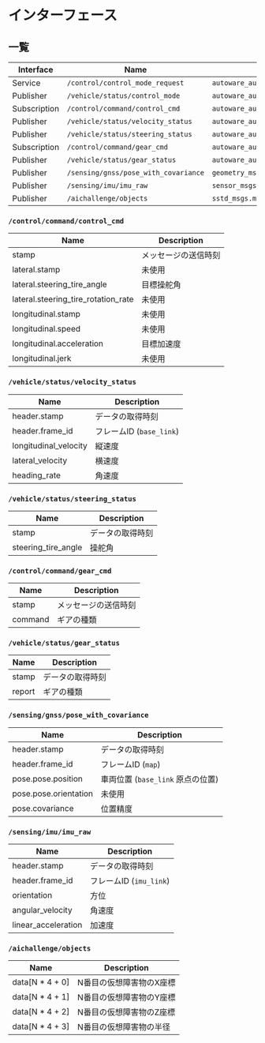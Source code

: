 # インターフェース

## 一覧

| Interface    | Name                                 | Type                                                     |
| ------------ | ------------------------------------ | -------------------------------------------------------- |
| Service      | `/control/control_mode_request`      | `autoware_auto_vehicle_msgs/srv/ControlModeCommand`      |
| Publisher    | `/vehicle/status/control_mode`       | `autoware_auto_vehicle_msgs/msg/ControlModeReport`       |
| Subscription | `/control/command/control_cmd`       | `autoware_auto_control_msgs/msg/AckermannControlCommand` |
| Publisher    | `/vehicle/status/velocity_status`    | `autoware_auto_vehicle_msgs/msg/VelocityReport`          |
| Publisher    | `/vehicle/status/steering_status`    | `autoware_auto_vehicle_msgs/msg/SteeringReport`          |
| Subscription | `/control/command/gear_cmd`          | `autoware_auto_vehicle_msgs/msg/GearCommand`             |
| Publisher    | `/vehicle/status/gear_status`        | `autoware_auto_vehicle_msgs/msg/GearReport`              |
| Publisher    | `/sensing/gnss/pose_with_covariance` | `geometry_msgs/msg/PoseWithCovarianceStamped`            |
| Publisher    | `/sensing/imu/imu_raw`               | `sensor_msgs/msg/Imu`                                    |
| Publisher    | `/aichallenge/objects`               | `sstd_msgs.msg.Float64MultiArray`                        |

<!--
| Subscription | `/vehicle/status/actuation_status`   | `tier4_vehicle_msgs/msg/ActuationCommandStamped`          |
| Publisher | `/vehicle/status/actuation_status`   | `tier4_vehicle_msgs/msg/ActuationStatusStamped`          |
-->

### `/control/command/control_cmd`

| Name                                | Description          |
| ----------------------------------- | -------------------- |
| stamp                               | メッセージの送信時刻 |
| lateral.stamp                       | 未使用               |
| lateral.steering_tire_angle         | 目標操舵角           |
| lateral.steering_tire_rotation_rate | 未使用               |
| longitudinal.stamp                  | 未使用               |
| longitudinal.speed                  | 未使用               |
| longitudinal.acceleration           | 目標加速度           |
| longitudinal.jerk                   | 未使用               |

### `/vehicle/status/velocity_status`

| Name                  | Description              |
| --------------------- | ------------------------ |
| header.stamp          | データの取得時刻         |
| header.frame_id       | フレームID (`base_link`) |
| longitudinal_velocity | 縦速度                   |
| lateral_velocity      | 横速度                   |
| heading_rate          | 角速度                   |

### `/vehicle/status/steering_status`

| Name                | Description      |
| ------------------- | ---------------- |
| stamp               | データの取得時刻 |
| steering_tire_angle | 操舵角           |

### `/control/command/gear_cmd`

| Name    | Description          |
| ------- | -------------------- |
| stamp   | メッセージの送信時刻 |
| command | ギアの種類           |

### `/vehicle/status/gear_status`

| Name   | Description      |
| ------ | ---------------- |
| stamp  | データの取得時刻 |
| report | ギアの種類       |

### `/sensing/gnss/pose_with_covariance`

| Name                  | Description                       |
| --------------------- | --------------------------------- |
| header.stamp          | データの取得時刻                  |
| header.frame_id       | フレームID (`map`)                |
| pose.pose.position    | 車両位置 (`base_link` 原点の位置) |
| pose.pose.orientation | 未使用                            |
| pose.covariance       | 位置精度                          |

### `/sensing/imu/imu_raw`

| Name                | Description             |
| ------------------- | ----------------------- |
| header.stamp        | データの取得時刻        |
| header.frame_id     | フレームID (`imu_link`) |
| orientation         | 方位                    |
| angular_velocity    | 角速度                  |
| linear_acceleration | 加速度                  |

### `/aichallenge/objects`

| Name            | Description              |
| --------------- | ------------------------ |
| data[N * 4 + 0] | N番目の仮想障害物のX座標 |
| data[N * 4 + 1] | N番目の仮想障害物のY座標 |
| data[N * 4 + 2] | N番目の仮想障害物のZ座標 |
| data[N * 4 + 3] | N番目の仮想障害物の半径  |
